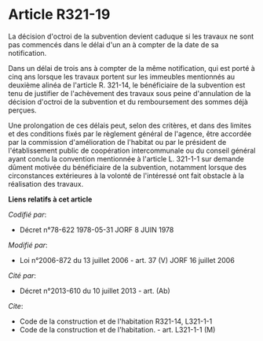 # Article R321-19

La décision d'octroi de la subvention devient caduque si les travaux ne sont pas commencés dans le délai d'un an à compter de
la date de sa notification.

Dans un délai de trois ans à compter de la même notification, qui est porté à cinq ans lorsque les travaux portent sur les
immeubles mentionnés au deuxième alinéa de l'article R. 321-14, le bénéficiaire de la subvention est tenu de justifier de
l'achèvement des travaux sous peine d'annulation de la décision d'octroi de la subvention et du remboursement des sommes déjà
perçues.

Une prolongation de ces délais peut, selon des critères, et dans des limites et des conditions fixés par le règlement général
de l'agence, être accordée par la commission d'amélioration de l'habitat ou par le président de l'établissement public de
coopération intercommunale ou du conseil général ayant conclu la convention mentionnée à l'article L. 321-1-1 sur demande
dûment motivée du bénéficiaire de la subvention, notamment lorsque des circonstances extérieures à la volonté de l'intéressé
ont fait obstacle à la réalisation des travaux.

**Liens relatifs à cet article**

_Codifié par_:

  - Décret n°78-622 1978-05-31 JORF 8 JUIN 1978

_Modifié par_:

  - Loi n°2006-872 du 13 juillet 2006 - art. 37 (V) JORF 16 juillet 2006

_Cité par_:

  - Décret n°2013-610 du 10 juillet 2013 - art. (Ab)

_Cite_:

  - Code de la construction et de l'habitation R321-14, L321-1-1
  - Code de la construction et de l'habitation. - art. L321-1-1 (M)
